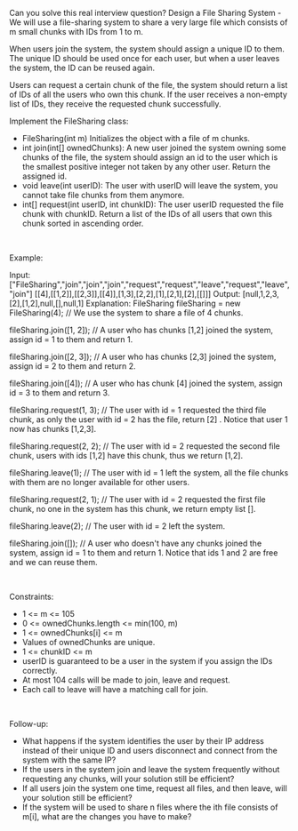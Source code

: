 Can you solve this real interview question? Design a File Sharing System - We will use a file-sharing system to share a very large file which consists of m small chunks with IDs from 1 to m.

When users join the system, the system should assign a unique ID to them. The unique ID should be used once for each user, but when a user leaves the system, the ID can be reused again.

Users can request a certain chunk of the file, the system should return a list of IDs of all the users who own this chunk. If the user receives a non-empty list of IDs, they receive the requested chunk successfully.


Implement the FileSharing class:

 * FileSharing(int m) Initializes the object with a file of m chunks.
 * int join(int[] ownedChunks): A new user joined the system owning some chunks of the file, the system should assign an id to the user which is the smallest positive integer not taken by any other user. Return the assigned id.
 * void leave(int userID): The user with userID will leave the system, you cannot take file chunks from them anymore.
 * int[] request(int userID, int chunkID): The user userID requested the file chunk with chunkID. Return a list of the IDs of all users that own this chunk sorted in ascending order.

 

Example:


Input:
["FileSharing","join","join","join","request","request","leave","request","leave","join"]
[[4],[[1,2]],[[2,3]],[[4]],[1,3],[2,2],[1],[2,1],[2],[[]]]
Output:
[null,1,2,3,[2],[1,2],null,[],null,1]
Explanation:
FileSharing fileSharing = new FileSharing(4); // We use the system to share a file of 4 chunks.

fileSharing.join([1, 2]);    // A user who has chunks [1,2] joined the system, assign id = 1 to them and return 1.

fileSharing.join([2, 3]);    // A user who has chunks [2,3] joined the system, assign id = 2 to them and return 2.

fileSharing.join([4]);       // A user who has chunk [4] joined the system, assign id = 3 to them and return 3.

fileSharing.request(1, 3);   // The user with id = 1 requested the third file chunk, as only the user with id = 2 has the file, return [2] . Notice that user 1 now has chunks [1,2,3].

fileSharing.request(2, 2);   // The user with id = 2 requested the second file chunk, users with ids [1,2] have this chunk, thus we return [1,2].

fileSharing.leave(1);        // The user with id = 1 left the system, all the file chunks with them are no longer available for other users.

fileSharing.request(2, 1);   // The user with id = 2 requested the first file chunk, no one in the system has this chunk, we return empty list [].

fileSharing.leave(2);        // The user with id = 2 left the system.

fileSharing.join([]);        // A user who doesn't have any chunks joined the system, assign id = 1 to them and return 1. Notice that ids 1 and 2 are free and we can reuse them.


 

Constraints:

 * 1 <= m <= 105
 * 0 <= ownedChunks.length <= min(100, m)
 * 1 <= ownedChunks[i] <= m
 * Values of ownedChunks are unique.
 * 1 <= chunkID <= m
 * userID is guaranteed to be a user in the system if you assign the IDs correctly.
 * At most 104 calls will be made to join, leave and request.
 * Each call to leave will have a matching call for join.

 

Follow-up:

 * What happens if the system identifies the user by their IP address instead of their unique ID and users disconnect and connect from the system with the same IP?
 * If the users in the system join and leave the system frequently without requesting any chunks, will your solution still be efficient?
 * If all users join the system one time, request all files, and then leave, will your solution still be efficient?
 * If the system will be used to share n files where the ith file consists of m[i], what are the changes you have to make?
